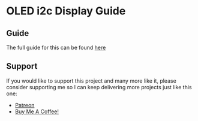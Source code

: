 # OLED i2c Display Guide
## Guide
The full guide for this can be found [here](https://everythingsmarthome.co.uk/esp8266/adding-an-ssd1306-oled-display-to-any-project/)

## Support
If you would like to support this project and many more like it, please consider supporting me so I can keep delivering more projects just like this one:

* [Patreon](https://www.patreon.com/everythingsmarthome)
* [Buy Me A Coffee!](https://www.buymeacoffee.com/EverySmartHome)
